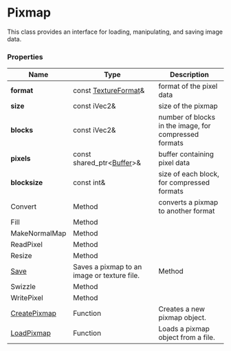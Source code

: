 # Pixmap #

This class provides an interface for loading, manipulating, and saving image data.

### Properties ###

| Name | Type | Description |
| ----- | ----- | ----- |
| **format** | const [TextureFormat](Constants.md#TextureFormat)&  | format of the pixel data |
| **size** | const iVec2&  | size of the pixmap |
| **blocks** | const iVec2&  | number of blocks in the image, for compressed formats |
| **pixels** | const shared_ptr<[Buffer](Buffer.md)\>&  | buffer containing pixel data |
| **blocksize** | const int&  | size of each block, for compressed formats |
| Convert | Method | converts a pixmap to another format |
| Fill | Method | |
| MakeNormalMap | Method | |
| ReadPixel | Method | |
| Resize | Method | |
| [Save](Pixmap_Save.md) | Saves a pixmap to an image or texture file. |Method | |
| Swizzle | Method | |
| WritePixel | Method | |
| [CreatePixmap](LoadPixmap.md) | Function | Creates a new pixmap object. |
| [LoadPixmap](LoadPixmap.md) | Function | Loads a pixmap object from a file. |
